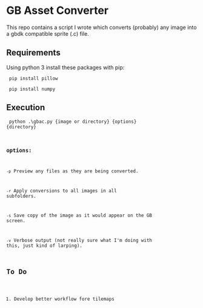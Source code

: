 # GB Asset Converter
This repo contains a script I wrote which converts (probably) any image into a gbdk compatible sprite (.c) file.

## Requirements
Using python 3 install these packages with pip:

<code> pip install pillow </code>

<code> pip install numpy </code>

## Execution

<code> python .\gbac.py {image or directory} {options} {directory}
  
### options:
  <code>-p</code> Preview any files as they are being converted.
  
  <code>-r</code> Apply conversions to all images in all subfolders.
  
  <code>-s</code> Save copy of the image as it would appear on the GB screen.
  
  <code>-v</code> Verbose output (not really sure what I'm doing with this, just kind of larping).

## To Do
  1. Develop better workflow fore tilemaps
  
